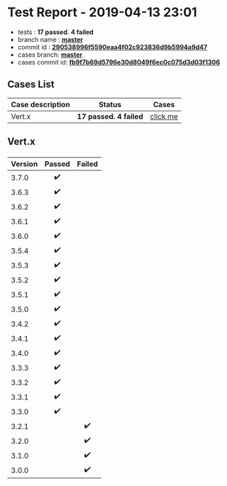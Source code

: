 # Test Report - 2019-04-13 23:01

- tests  : **17 passed**. **4 failed**
- branch name : **[master](https://github.com/apache/incubator-skywalking/tree/master)**
- commit id : **[290538996f5590eaa4f02c923836d9b5994a9d47](https://github.com/apache/incubator-skywalking/commit/290538996f5590eaa4f02c923836d9b5994a9d47)**
- cases branch: **[master](https://github.com/SkywalkingTest/skywalking-autotest-scenarios/tree/master)**
- cases commit id: **[fb9f7b69d5796e30d8049f6ec0c075d3d03f1306](https://github.com/SkywalkingTest/skywalking-autotest-scenarios/commit/fb9f7b69d5796e30d8049f6ec0c075d3d03f1306)**

## Cases List

| Case description | Status | Cases|
|:-----|:-----:|:-----:|
|Vert.x| **17 passed. 4 failed**| [click me](#vert.x) |

## Vert.x

### 
|  Version     | Passed | Failed|
|:------------- |:-------:|:-----:|
| 3.7.0  | :heavy_check_mark:||
| 3.6.3  | :heavy_check_mark:||
| 3.6.2  | :heavy_check_mark:||
| 3.6.1  | :heavy_check_mark:||
| 3.6.0  | :heavy_check_mark:||
| 3.5.4  | :heavy_check_mark:||
| 3.5.3  | :heavy_check_mark:||
| 3.5.2  | :heavy_check_mark:||
| 3.5.1  | :heavy_check_mark:||
| 3.5.0  | :heavy_check_mark:||
| 3.4.2  | :heavy_check_mark:||
| 3.4.1  | :heavy_check_mark:||
| 3.4.0  | :heavy_check_mark:||
| 3.3.3  | :heavy_check_mark:||
| 3.3.2  | :heavy_check_mark:||
| 3.3.1  | :heavy_check_mark:||
| 3.3.0  | :heavy_check_mark:||
| 3.2.1  | |:heavy_check_mark:|
| 3.2.0  | |:heavy_check_mark:|
| 3.1.0  | |:heavy_check_mark:|
| 3.0.0  | |:heavy_check_mark:|

